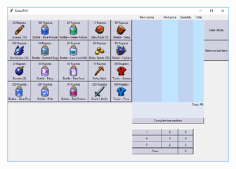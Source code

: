 ![alt tag](https://raw.githubusercontent.com/bflysamurai/Zelda-Point-of-Sales-GUI-Application/main/zelda_pos_screenshot.png)
